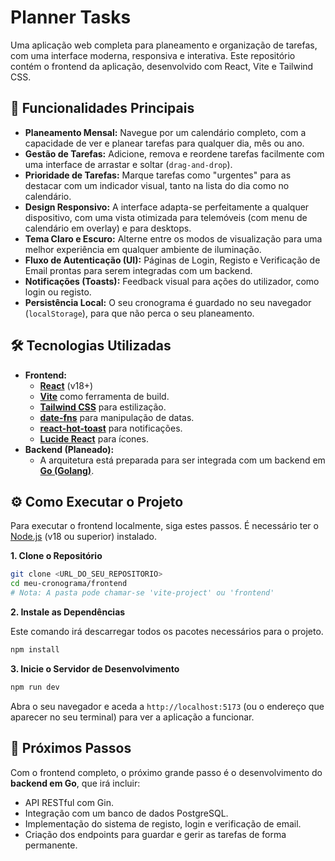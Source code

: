# Planner Tasks

Uma aplicação web completa para planeamento e organização de tarefas, com uma interface moderna, responsiva e interativa. Este repositório contém o frontend da aplicação, desenvolvido com React, Vite e Tailwind CSS.

## 🚀 Funcionalidades Principais

* **Planeamento Mensal:** Navegue por um calendário completo, com a capacidade de ver e planear tarefas para qualquer dia, mês ou ano.
* **Gestão de Tarefas:** Adicione, remova e reordene tarefas facilmente com uma interface de arrastar e soltar (`drag-and-drop`).
* **Prioridade de Tarefas:** Marque tarefas como "urgentes" para as destacar com um indicador visual, tanto na lista do dia como no calendário.
* **Design Responsivo:** A interface adapta-se perfeitamente a qualquer dispositivo, com uma vista otimizada para telemóveis (com menu de calendário em overlay) e para desktops.
* **Tema Claro e Escuro:** Alterne entre os modos de visualização para uma melhor experiência em qualquer ambiente de iluminação.
* **Fluxo de Autenticação (UI):** Páginas de Login, Registo e Verificação de Email prontas para serem integradas com um backend.
* **Notificações (Toasts):** Feedback visual para ações do utilizador, como login ou registo.
* **Persistência Local:** O seu cronograma é guardado no seu navegador (`localStorage`), para que não perca o seu planeamento.

## 🛠️ Tecnologias Utilizadas

* **Frontend:**
    * [**React**](https://react.dev/) (v18+)
    * [**Vite**](https://vitejs.dev/) como ferramenta de build.
    * [**Tailwind CSS**](https://tailwindcss.com/) para estilização.
    * [**date-fns**](https://date-fns.org/) para manipulação de datas.
    * [**react-hot-toast**](https://react-hot-toast.com/) para notificações.
    * [**Lucide React**](https://lucide.dev/) para ícones.
* **Backend (Planeado):**
    * A arquitetura está preparada para ser integrada com um backend em [**Go (Golang)**](https://go.dev/).

## ⚙️ Como Executar o Projeto

Para executar o frontend localmente, siga estes passos. É necessário ter o [Node.js](https://nodejs.org/) (v18 ou superior) instalado.

**1. Clone o Repositório**

```bash
git clone <URL_DO_SEU_REPOSITORIO>
cd meu-cronograma/frontend 
# Nota: A pasta pode chamar-se 'vite-project' ou 'frontend'
```

**2. Instale as Dependências**

Este comando irá descarregar todos os pacotes necessários para o projeto.

```bash
npm install
```

**3. Inicie o Servidor de Desenvolvimento**

```bash
npm run dev
```

Abra o seu navegador e aceda a `http://localhost:5173` (ou o endereço que aparecer no seu terminal) para ver a aplicação a funcionar.

## 🔮 Próximos Passos

Com o frontend completo, o próximo grande passo é o desenvolvimento do **backend em Go**, que irá incluir:
* API RESTful com Gin.
* Integração com um banco de dados PostgreSQL.
* Implementação do sistema de registo, login e verificação de email.
* Criação dos endpoints para guardar e gerir as tarefas de forma permanente.
